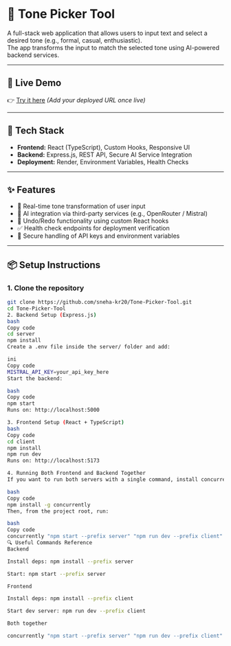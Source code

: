 # 🎵 Tone Picker Tool

A full-stack web application that allows users to input text and select a desired tone (e.g., formal, casual, enthusiastic).  
The app transforms the input to match the selected tone using AI-powered backend services.

---

## 🚀 Live Demo
👉 [Try it here](#) *(Add your deployed URL once live)*

---

## 🧰 Tech Stack
- **Frontend:** React (TypeScript), Custom Hooks, Responsive UI  
- **Backend:** Express.js, REST API, Secure AI Service Integration  
- **Deployment:** Render, Environment Variables, Health Checks  

---

## ✨ Features
- 🎯 Real-time tone transformation of user input  
- 🧠 AI integration via third-party services (e.g., OpenRouter / Mistral)  
- 🔄 Undo/Redo functionality using custom React hooks  
- ✅ Health check endpoints for deployment verification  
- 🔐 Secure handling of API keys and environment variables  

---

## 📦 Setup Instructions

### 1. Clone the repository
```bash
git clone https://github.com/sneha-kr20/Tone-Picker-Tool.git
cd Tone-Picker-Tool
2. Backend Setup (Express.js)
bash
Copy code
cd server
npm install
Create a .env file inside the server/ folder and add:

ini
Copy code
MISTRAL_API_KEY=your_api_key_here
Start the backend:

bash
Copy code
npm start
Runs on: http://localhost:5000

3. Frontend Setup (React + TypeScript)
bash
Copy code
cd client
npm install
npm run dev
Runs on: http://localhost:5173

4. Running Both Frontend and Backend Together
If you want to run both servers with a single command, install concurrently in the root directory:

bash
Copy code
npm install -g concurrently
Then, from the project root, run:

bash
Copy code
concurrently "npm start --prefix server" "npm run dev --prefix client"
🔍 Useful Commands Reference
Backend

Install deps: npm install --prefix server

Start: npm start --prefix server

Frontend

Install deps: npm install --prefix client

Start dev server: npm run dev --prefix client

Both together

concurrently "npm start --prefix server" "npm run dev --prefix client"

